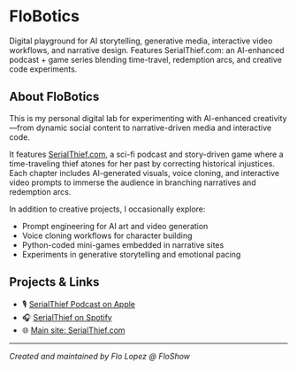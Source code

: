 # FloBotics
Digital playground for AI storytelling, generative media, interactive video workflows, and narrative design. Features SerialThief.com: an AI-enhanced podcast + game series blending time-travel, redemption arcs, and creative code experiments.

## About FloBotics

This is my personal digital lab for experimenting with AI-enhanced creativity—from dynamic social content to narrative-driven media and interactive code.

It features [SerialThief.com](https://www.serialthief.com/), a sci-fi podcast and story-driven game where a time-traveling thief atones for her past by correcting historical injustices. Each chapter includes AI-generated visuals, voice cloning, and interactive video prompts to immerse the audience in branching narratives and redemption arcs.

In addition to creative projects, I occasionally explore:
- Prompt engineering for AI art and video generation
- Voice cloning workflows for character building
- Python-coded mini-games embedded in narrative sites
- Experiments in generative storytelling and emotional pacing

## Projects & Links
- 🎙 [SerialThief Podcast on Apple](https://podcasts.apple.com)  
- 🎧 [SerialThief on Spotify](https://open.spotify.com)  
- 🌐 [Main site: SerialThief.com](https://www.serialthief.com/)  

---

*Created and maintained by Flo Lopez @ FloShow*

